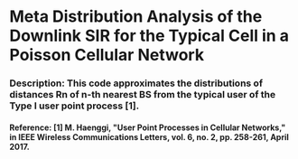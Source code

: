 # Meta Distribution Analysis of the Downlink SIR for the Typical Cell in a Poisson Cellular Network
### Description: This code approximates the distributions of distances Rn of n-th nearest BS from the typical user of the Type I user point process [1].  
#### Reference: [1] M. Haenggi, "User Point Processes in Cellular Networks," in IEEE Wireless Communications Letters, vol. 6, no. 2, pp. 258-261, April 2017.
 
